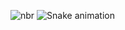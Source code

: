 ![nbr](https://spotify-recently-played-readme.vercel.app/api?user=25weww0ogq4gihmpu0m5ojk96&width=1000)
<img src="https://raw.githubusercontent.com/mh44a/mh44a/output/snake.svg" alt="Snake animation" />
